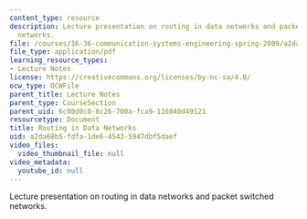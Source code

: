 ```yaml
---
content_type: resource
description: Lecture presentation on routing in data networks and packet switched
  networks.
file: /courses/16-36-communication-systems-engineering-spring-2009/a2da68b5fdfa1de645435947dbf5daef_MIT16_36s09_lec23_24.pdf
file_type: application/pdf
learning_resource_types:
- Lecture Notes
license: https://creativecommons.org/licenses/by-nc-sa/4.0/
ocw_type: OCWFile
parent_title: Lecture Notes
parent_type: CourseSection
parent_uid: 6c00d0c0-8c26-700a-fca9-116840d49121
resourcetype: Document
title: Routing in Data Networks
uid: a2da68b5-fdfa-1de6-4543-5947dbf5daef
video_files:
  video_thumbnail_file: null
video_metadata:
  youtube_id: null
---
```

Lecture presentation on routing in data networks and packet switched networks.